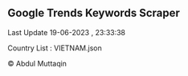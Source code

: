 

## Google Trends Keywords Scraper 
 
Last Update 19-06-2023 , 23:33:38

Country List :
VIETNAM.json



© Abdul Muttaqin 
